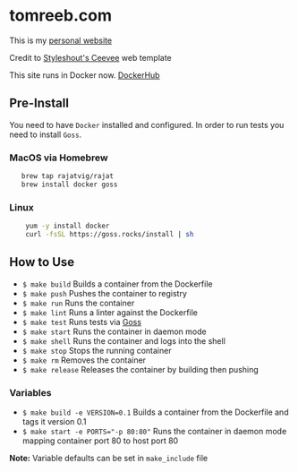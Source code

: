 # tomreeb.com

This is my [personal website](https://tomreeb.com)

Credit to [Styleshout's Ceevee](http://www.styleshout.com/free-templates/ceevee/) web template

This site runs in Docker now. [DockerHub](https://hub.docker.com/r/tomreeb/dotcom/)

## Pre-Install

You need to have `Docker` installed and configured. In order to run tests you need to install `Goss`.

### MacOS via Homebrew

```bash
   brew tap rajatvig/rajat
   brew install docker goss
```

### Linux

```bash
    yum -y install docker
    curl -fsSL https://goss.rocks/install | sh
```

## How to Use

* `$ make build` Builds a container from the Dockerfile
* `$ make push` Pushes the container to registry
* `$ make run` Runs the container
* `$ make lint` Runs a linter against the Dockerfile
* `$ make test` Runs tests via [Goss](https://github.com/aelsabbahy/goss)
* `$ make start` Runs the container in daemon mode
* `$ make shell` Runs the container and logs into the shell
* `$ make stop` Stops the running container
* `$ make rm` Removes the container
* `$ make release` Releases the container by building then pushing

### Variables

* `$ make build -e VERSION=0.1` Builds a container from the Dockerfile and tags it version 0.1
* `$ make start -e PORTS="-p 80:80"` Runs the container in daemon mode mapping container port 80 to host port 80

**Note:** Variable defaults can be set in `make_include` file